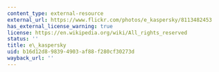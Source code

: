 ```yaml
---
content_type: external-resource
external_url: https://www.flickr.com/photos/e_kaspersky/8113482453
has_external_license_warning: true
license: https://en.wikipedia.org/wiki/All_rights_reserved
status: ''
title: e\_kaspersky
uid: b16d12d8-9839-4903-af88-f280cf30273d
wayback_url: ''
---
```

